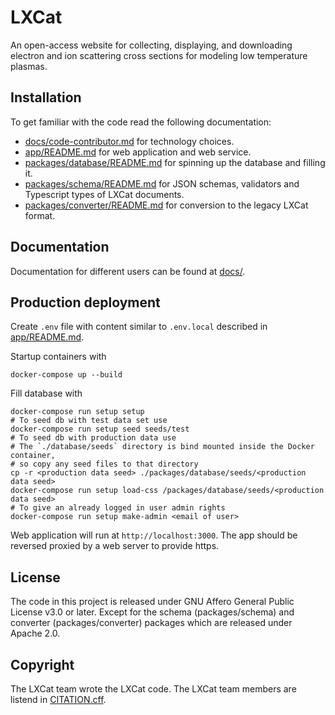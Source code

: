 <!--
SPDX-FileCopyrightText: LXCat team

SPDX-License-Identifier: AGPL-3.0-or-later
-->

# LXCat

An open-access website for collecting, displaying, and downloading electron and ion scattering cross sections for modeling low temperature plasmas.

## Installation

To get familiar with the code read the following documentation:

- [docs/code-contributor.md](docs/code-contributor.md) for technology choices.
- [app/README.md](app/README.md) for web application and web service.
- [packages/database/README.md](packages/database/README.md) for spinning up the database and filling it.
- [packages/schema/README.md](packages/schema/README.md) for JSON schemas, validators and Typescript types of LXCat documents.
- [packages/converter/README.md](packages/converter/README.md) for conversion to the legacy LXCat format.

## Documentation

Documentation for different users can be found at [docs/](docs/).

## Production deployment

Create `.env` file with content similar to `.env.local` described in [app/README.md](app/README.md).

Startup containers with

```shell
docker-compose up --build
```

Fill database with

```shell
docker-compose run setup setup
# To seed db with test data set use
docker-compose run setup seed seeds/test
# To seed db with production data use
# The `./database/seeds` directory is bind mounted inside the Docker container,
# so copy any seed files to that directory
cp -r <production data seed> ./packages/database/seeds/<production data seed>
docker-compose run setup load-css /packages/database/seeds/<production data seed>
# To give an already logged in user admin rights
docker-compose run setup make-admin <email of user>
```

Web application will run at `http://localhost:3000`.
The app should be reversed proxied by a web server to provide https.

## License

The code in this project is released under GNU Affero General Public License v3.0 or later.
Except for the schema (packages/schema) and converter (packages/converter) packages which are released under Apache 2.0.

## Copyright

The LXCat team wrote the LXCat code. The LXCat team members are listend in [CITATION.cff](CITATION.cff).

